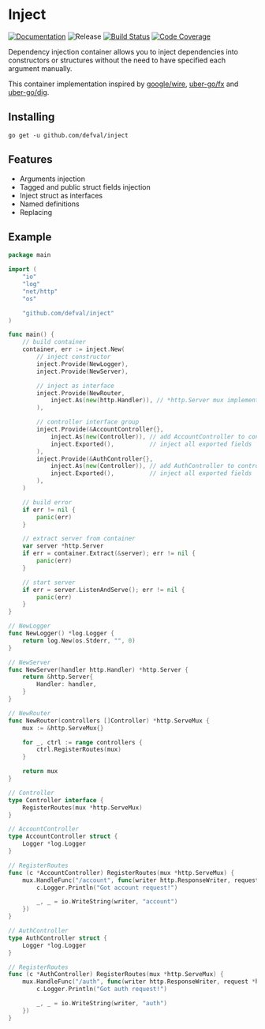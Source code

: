 # Inject
[![Documentation](https://img.shields.io/badge/godoc-reference-blue.svg?style=for-the-badge&logo=go&logoColor=ffffff)](https://godoc.org/github.com/defval/inject)
![Release](https://img.shields.io/github/tag/defval/inject.svg?label=release&logo=github&style=for-the-badge)
[![Build Status](https://img.shields.io/travis/defval/inject.svg?style=for-the-badge&logo=travis)](https://travis-ci.org/defval/inject)
[![Code Coverage](https://img.shields.io/codecov/c/github/defval/inject.svg?style=for-the-badge&logo=codecov)](https://codecov.io/gh/defval/inject)


Dependency injection container allows you to inject dependencies
into constructors or structures without the need to have specified
each argument manually.

This container implementation inspired by [google/wire](https://github.com/google/wire),
[uber-go/fx](https://github.com/uber-go/fx) and [uber-go/dig](https://github.com/uber-go/dig).

## Installing

```shell
go get -u github.com/defval/inject
```

## Features

- Arguments injection
- Tagged and public struct fields injection
- Inject struct as interfaces
- Named definitions
- Replacing

## Example

```go
package main

import (
	"io"
	"log"
	"net/http"
	"os"

	"github.com/defval/inject"
)

func main() {
	// build container
	container, err := inject.New(
		// inject constructor
		inject.Provide(NewLogger),
		inject.Provide(NewServer),

		// inject as interface
		inject.Provide(NewRouter,
			inject.As(new(http.Handler)), // *http.Server mux implements http.Handler interface
		),

		// controller interface group
		inject.Provide(&AccountController{},
			inject.As(new(Controller)), // add AccountController to controller group
			inject.Exported(),          // inject all exported fields
		),
		inject.Provide(&AuthController{},
			inject.As(new(Controller)), // add AuthController to controller group
			inject.Exported(),          // inject all exported fields
		),
	)

	// build error
	if err != nil {
		panic(err)
	}

	// extract server from container
	var server *http.Server
	if err = container.Extract(&server); err != nil {
		panic(err)
	}

	// start server
	if err = server.ListenAndServe(); err != nil {
		panic(err)
	}
}

// NewLogger
func NewLogger() *log.Logger {
	return log.New(os.Stderr, "", 0)
}

// NewServer
func NewServer(handler http.Handler) *http.Server {
	return &http.Server{
		Handler: handler,
	}
}

// NewRouter
func NewRouter(controllers []Controller) *http.ServeMux {
	mux := &http.ServeMux{}

	for _, ctrl := range controllers {
		ctrl.RegisterRoutes(mux)
	}

	return mux
}

// Controller
type Controller interface {
	RegisterRoutes(mux *http.ServeMux)
}

// AccountController
type AccountController struct {
	Logger *log.Logger
}

// RegisterRoutes
func (c *AccountController) RegisterRoutes(mux *http.ServeMux) {
	mux.HandleFunc("/account", func(writer http.ResponseWriter, request *http.Request) {
		c.Logger.Println("Got account request!")

		_, _ = io.WriteString(writer, "account")
	})
}

// AuthController
type AuthController struct {
	Logger *log.Logger
}

// RegisterRoutes
func (c *AuthController) RegisterRoutes(mux *http.ServeMux) {
	mux.HandleFunc("/auth", func(writer http.ResponseWriter, request *http.Request) {
		c.Logger.Println("Got auth request!")

		_, _ = io.WriteString(writer, "auth")
	})
}

```